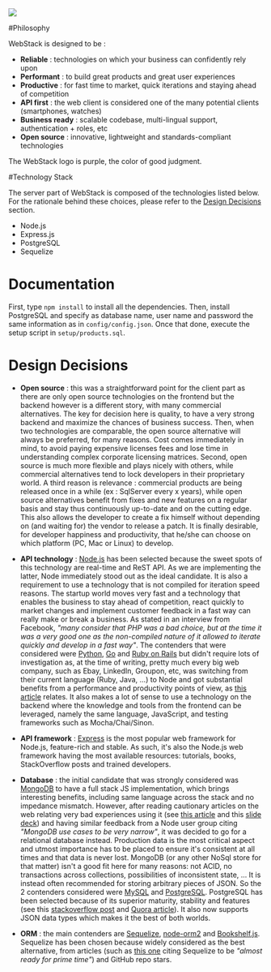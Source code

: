 <img src="http://thibautvs.com/blog/img/urge2code/webstack.png" />



#Philosophy

WebStack is designed to be :

* **Reliable** : technologies on which your business can confidently rely upon
* **Performant** : to build great products and great user experiences
* **Productive** : for fast time to market, quick iterations and staying ahead of competition
* **API first** : the web client is considered one of the many potential clients (smartphones, watches)
* **Business ready** : scalable codebase, multi-lingual support, authentication + roles, etc
* **Open source** : innovative, lightweight and standards-compliant technologies

The WebStack logo is purple, the color of good judgment.

#Technology Stack

The server part of WebStack is composed of the technologies listed below. For the rationale behind these choices,
please refer to the [Design Decisions](#design-decisions) section.

* Node.js
* Express.js
* PostgreSQL
* Sequelize


# Documentation

First, type ``npm install`` to install all the dependencies. Then, install PostgreSQL and specify as database name, user name and password the same information as in ``config/config.json``. Once that done, execute the setup script in ``setup/products.sql``.

# Design Decisions

* **Open source** : this was a straightforward point for the client part as there are only open source technologies on the frontend but the backend however is a different story, with many commercial alternatives. The key for decision here is quality, to have a very strong backend and maximize the chances of business success. Then, when two technologies are comparable, the open source alternative will always be preferred, for many reasons. Cost comes immediately in mind, to avoid paying expensive licenses fees and lose time in understanding complex corporate licensing matrices. Second, open source is much more flexible and plays nicely with others, while commercial alternatives tend to lock developers in their proprietary world. A third reason is relevance : commercial products are being released once in a while (ex : SqlServer every x years), while open source alternatives benefit from fixes and new features on a regular basis and stay thus continuously up-to-date and on the cutting edge. This also allows the developer to create a fix himself without depending on (and waiting for) the vendor to release a patch. It is finally desirable, for developer happiness and productivity, that he/she can choose on which platform (PC, Mac or Linux) to develop.

* **API technology** : [Node.js][node] has been selected because the sweet spots of this technology are real-time and ReST API. As we are implementing the latter, Node immediately stood out as the ideal candidate. It is also a requirement to use a technology that is not compiled for iteration speed reasons. The startup world moves very fast and a technology that enables the business to stay ahead of competition, react quickly to market changes and implement customer feedback in a fast way can really make or break a business. As stated in an interview from Facebook, *"many consider that PHP was a bad choice, but at the time it was a very good one as the non-compiled nature of it allowed to iterate quickly and develop in a fast way"*. The contenders that were considered were [Python][python], [Go][golang] and [Ruby on Rails][rails] but didn't require lots of investigation as, at the time of writing, pretty much every big web company, such as Ebay, LinkedIn, Groupon, etc, was switching from their current language (Ruby, Java, ...) to Node and got substantial benefits from a performance and productivity points of view, as [this article][nodebenefits] relates. It also makes a lot of sense to use a technology on the backend where the knowledge and tools from the frontend can be leveraged, namely the same language, JavaScript, and testing frameworks such as Mocha/Chai/Sinon.

* **API framework** : [Express][express] is the most popular web framework for Node.js, feature-rich and stable. As such, it's also the Node.js web framework having the most available resources: tutorials, books, StackOverflow posts and trained developers.

* **Database** : the initial candidate that was strongly considered was [MongoDB][mongodb] to have a full stack JS implementation, which brings interesting benefits, including same language across the stack and no impedance mismatch. However, after reading cautionary articles on the web relating very bad experiences using it (see [this article][badmongoarticle] and this [slide deck][badmongodeck]) and having similar feedback from a Node user group citing *"MongoDB use cases to be very narrow"*, it was decided to go for a relational database instead. Production data is the most critical aspect and utmost importance has to be placed to ensure it's consistent at all times and that data is never lost. MongoDB (or any other NoSql store for that matter) isn't a good fit here for many reasons: not ACID, no transactions across collections, possibilities of inconsistent state, ... It is instead often recommended for storing arbitrary pieces of JSON. So the 2 contenders considered were [MySQL][mysql] and [PostgreSQL][postgre]. PostgreSQL has been selected because of its superior maturity, stability and features (see this [stackoverflow post][postgrespost] and [Quora article][postgresarticle]). It also now supports JSON data types which makes it the best of both worlds.

* **ORM** : the main contenders are [Sequelize][sequelize], [node-orm2][nodeorm] and [Bookshelf.js][bookshelfjs]. Sequelize has been chosen because widely considered as the best alternative, from articles (such as [this one][sequelizearticle] citing Sequelize to be *"almost ready for prime time"*) and GitHub repo stars.


[node]: http://nodejs.org/
[python]: http://www.python.org
[golang]: http://golang.org/
[rails]: http://rubyonrails.org/
[nodebenefits]: http://www.nearform.com/nodecrunch/node-js-becoming-go-technology-enterprise/
[express]: http://expressjs.com/
[mongodb]: http://www.mongodb.org/
[mysql]: http://www.mysql.com/
[postgre]: http://www.postgresql.org/
[sequelize]: http://sequelizejs.com/
[nodeorm]: https://github.com/dresende/node-orm2
[bookshelfjs]: http://bookshelfjs.org/
[sequelizearticle]: http://redotheweb.com/2013/02/20/sequelize-the-javascript-orm-in-practice.html
[badmongoarticle]: http://www.sarahmei.com/blog/2013/11/11/why-you-should-never-use-mongodb/
[badmongodeck]: https://speakerdeck.com/mitsuhiko/a-year-of-mongodb
[postgrespost]: http://stackoverflow.com/questions/110927/would-you-recommend-postgresql-over-mysql
[postgresarticle]: http://www.quora.com/Which-database-should-I-use-for-a-killer-web-application-MongoDB-PostgreSQL-or-MySQL
[dtrace]: http://dtrace.org/
